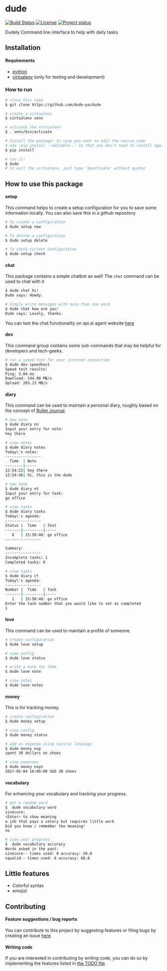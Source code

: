 # dude
[![Build Status](https://travis-ci.org/dude-pa/dude.png)](https://travis-ci.org/dude-pa/dude)
[![License](https://img.shields.io/badge/license-MIT-blue.svg)](https://raw.githubusercontent.com/dude-pa/dude/master/LICENSE)
[![Project status](https://img.shields.io/badge/version-0.0.1-yellow.svg)](https://github.com/dude-pa/dude)

Dudely Command line interface to help with daily tasks

## Installation
#### Requirements
- [python](https://www.python.org/downloads/)
- [virtualenv](https://virtualenv.pypa.io/en/stable/installation/) (only for testing and development)  

### How to run
```bash
# clone this repo
$ git clone https://github.com/dude-pa/dude

# create a virtualenv
$ virtualenv venv  

# activate the virtualenv
$ . venv/bin/activate

# Install the package! In case you want to edit the source code
# use 'pip install --editable .' so that you don't need to install again and again
$ pip install

# run it!
$ dude
# to exit the virtualenv, just type 'deactivate' without quotes
```

## How to use this package
#### setup
This command helps to create a setup configuration for you to save some information locally. You can also save this in a github repository
```bash
# To create a configuration
$ dude setup new

# To delete a configuration
$ dude setup delete

# To check current configuration
$ dude setup check
```
#### chat
This package contains a simple chatbot as well! The `chat` command can be used to chat with it
```bash
$ dude chat hi!
Dude says: Howdy.

# Simply write messages with more than one word
$ dude chat how are you?
Dude says: Lovely, thanks.
```
You can test the chat functionality on api.ai agent website [here](https://bot.api.ai/ff4ba99e-e444-4e19-8b4e-91fb0b93e414)
#### dev
This command group contains some sub-commands that may be helpful for developers and tech-geeks.
```bash
# run a speed test for your internet connection
$ dude dev speedtest
Speed test results:
Ping: 3.04 ms
Download: 144.90 MB/s
Upload: 203.13 MB/s
```
#### diary
This command can be used to maintain a personal diary, roughly based on the concept of [Bullet Journal](http://bulletjournal.com/).
```bash
# new note
$ dude diary nn
Input your entry for note:
hey there

# view notes
$ dude diary notes
Today\'s notes:
----------------
  Time  | Note
--------|-----
12:54:22| hey there
12:54:45| hi, this is the dude

# new task
$ dude diary nt
Input your entry for task:
go office

# view tasks
$ dude diary tasks
Today\'s agenda:
----------------
Status |  Time   | Text
-------|---------|-----
   O   | 15:50:48: go office
----------------

Summary:
----------------
Incomplete tasks: 1
Completed tasks: 0

# view tasks
$ dude diary ct
Today\'s agenda:                                                
----------------                                               
Number |  Time   | Task                                        
-------|---------|-----                                        
   1   | 15:50:48: go office                                   
Enter the task number that you would like to set as completed  
1                                                              
```
#### love
This command can be used to maintain a profile of someone.
```bash
# create configuration
$ dude love setup

# view config
$ dude love status

# write a note for them
$ dude love note

# view notes
$ dude love notes
```
#### money
This is for tracking money.
```bash
# create configuration
$ dude money setup

# view config
$ dude money status

# add an expense using natural language
$ dude money exp
spent 30 dollars on shoes

# view expenses
$ dude money exps
2017-05-04 16:06:00 SGD 30 shoes
```
#### vocabulary
For enhancing your vocabulary and tracking your progress.
```bash
# get a random word
$  dude vocabulary word
sinecure:
<Enter> to show meaning
a job that pays a salary but requires little work
Did you know / remember the meaning?
no

# view your progress
$  dude vocabulary accuracy
Words asked in the past:
sinecure-- times used: 8 accuracy: 50.0
squalid-- times used: 6 accuracy: 66.0
```
## Little features
- Colorful syntax
- emojis!

## Contributing
#### Feature suggestions / bug reports
You can contribute to this project by suggesting features or filing bugs by creating an issue [here](https://github.com/dude-pa/dude/issues/new).
#### Writing code
If you are interested in contributing by writing code, you can do so by implementing the features listed in [the TODO file](TODO.md).  
